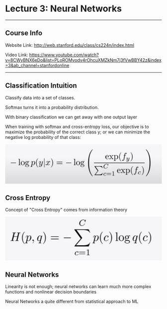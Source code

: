 # Lecture 3: Neural Networks

<hr>

## Course Info

Website Link: http://web.stanford.edu/class/cs224n/index.html

Video Link: https://www.youtube.com/watch?v=8CWyBNX6eDo&list=PLoROMvodv4rOhcuXMZkNm7j3fVwBBY42z&index=3&ab_channel=stanfordonline

<hr>

## Classification Intuition

Classify data into a set of classes.

Softmax turns it into a probability distribution.

With binary classification we can get away with one output layer

When training with softmax and cross-entropy loss, our objective is to maximize the probability of the correct class y; 
or we can minimize the negative log probability of that class:

<img src="./images/lecture3-1.JPG">

## Cross Entropy

Concept of "Cross Entropy" comes from information theory

<img src="./images/lecture3-2.JPG">

## Neural Networks

Linearity is not enough; neural networks can learn much more complex functions and nonlinear decision boundaries

Neural Networks a quite different from statistical approach to ML

